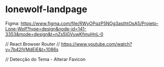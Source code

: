 # lonewolf-landpage

Figma: https://www.figma.com/file/RWyOPqzP5NOg3asthtOsA5/Projeto-Lone-Wolf?type=design&node-id=141-3353&mode=design&t=nZs5lGVuwKfmuHnL-0

// React Browser Router
// https://www.youtube.com/watch?v=7b42lVMdEjE&t=1086s

// Detecção do Tema - Alterar Favicon
